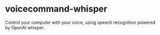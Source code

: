 # voicecommand-whisper
Control your computer with your voice, using speech recognition powered by OpenAI whisper.
